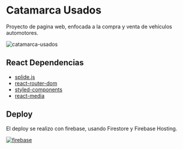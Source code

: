 # Catamarca Usados

Proyecto de pagina web, enfocada a la compra y venta de vehículos automotores.

![catamarca-usados](https://res.cloudinary.com/cuni10/image/upload/c_scale,h_124,q_50/v1624950758/Logos/PF_LogoUsados_11062021_ygbv5o.png)

## React Dependencias
- [splide.js](https://www.npmjs.com/package/@splidejs/splide)
- [react-router-dom](https://www.npmjs.com/package/react-router-dom)
- [styled-components](https://www.npmjs.com/package/styled-components)
- [react-media](https://www.npmjs.com/package/react-media)

## Deploy
El deploy se realizo con firebase, usando Firestore y Firebase Hosting.

[![firebase](https://res.cloudinary.com/cuni10/image/upload/b_rgb:039be5,bo_0px_solid_rgb:ffffff,c_scale,h_100,q_50,r_0/v1625549402/github/Built_with_Firebase_Logo_Knockout_fsy2tw.png)](https://web-usados.web.app//)


